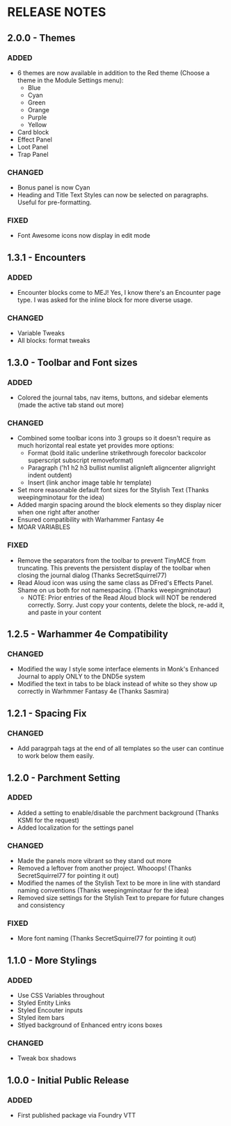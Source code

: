 # RELEASE NOTES

## 2.0.0 - Themes

### ADDED

- 6 themes are now available in addition to the Red theme (Choose a theme in the Module Settings menu):
  - Blue
  - Cyan
  - Green
  - Orange
  - Purple
  - Yellow
- Card block
- Effect Panel
- Loot Panel
- Trap Panel

### CHANGED

- Bonus panel is now Cyan
- Heading and Title Text Styles can now be selected on paragraphs. Useful for pre-formatting.

### FIXED

- Font Awesome icons now display in edit mode

## 1.3.1 - Encounters

### ADDED

- Encounter blocks come to MEJ! Yes, I know there's an Encounter page type. I was asked for the inline block for more diverse usage.

### CHANGED

- Variable Tweaks
- All blocks: format tweaks

## 1.3.0 - Toolbar and Font sizes

### ADDED

- Colored the journal tabs, nav items, buttons, and sidebar elements (made the active tab stand out more)

### CHANGED

- Combined some toolbar icons into 3 groups so it doesn't require as much horizontal real estate yet provides more options:
  - Format (bold italic underline strikethrough forecolor backcolor superscript subscript removeformat)
  - Paragraph ('h1 h2 h3 bullist numlist alignleft aligncenter alignright indent outdent)
  - Insert (link anchor image table hr template)
- Set more reasonable default font sizes for the Stylish Text (Thanks weepingminotaur for the idea)
- Added margin spacing around the block elements so they display nicer when one right after another
- Ensured compatibility with Warhammer Fantasy 4e
- MOAR VARIABLES

### FIXED

- Remove the separators from the toolbar to prevent TinyMCE from truncating. This prevents the persistent display of the toolbar when closing the journal dialog (Thanks SecretSquirrel77)
- Read Aloud icon was using the same class as DFred's Effects Panel. Shame on us both for not namespacing. (Thanks weepingminotaur)
  - NOTE: Prior entries of the Read Aloud block will NOT be rendered correctly. Sorry. Just copy your contents, delete the block, re-add it, and paste in your content

## 1.2.5 - Warhammer 4e Compatibility

### CHANGED

- Modified the way I style some interface elements in Monk's Enhanced Journal to apply ONLY to the DND5e system
- Modified the text in tabs to be black instead of white so they show up correctly in Warhmmer Fantasy 4e (Thanks Sasmira)

## 1.2.1 - Spacing Fix

### CHANGED

- Add paragrpah tags at the end of all templates so the user can continue to work below them easily.

## 1.2.0 - Parchment Setting

### ADDED

- Added a setting to enable/disable the parchment background (Thanks KSMI for the request)
- Added localization for the settings panel

### CHANGED

- Made the panels more vibrant so they stand out more
- Removed a leftover from another project. Whooops! (Thanks SecretSquirrel77 for pointing it out)
- Modified the names of the Stylish Text to be more in line with standard naming conventions (Thanks weepingminotaur for the idea)
- Removed size settings for the Stylish Text to prepare for future changes and consistency

### FIXED

- More font naming (Thanks SecretSquirrel77 for pointing it out)

## 1.1.0 - More Stylings

### ADDED

- Use CSS Variables throughout
- Styled Entity Links
- Styled Encouter inputs
- Styled item bars
- Stlyed background of Enhanced entry icons boxes

### CHANGED

- Tweak box shadows

## 1.0.0 - Initial Public Release

### ADDED

- First published package via Foundry VTT
